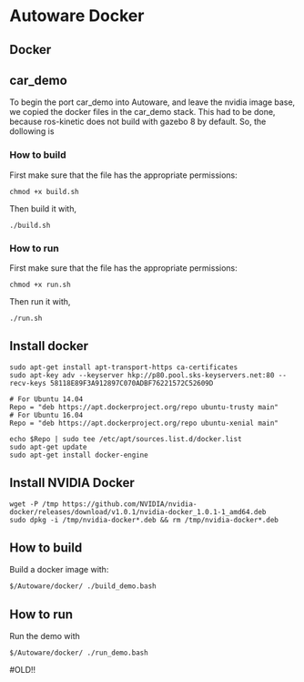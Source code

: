 # Autoware Docker

## Docker

## car_demo
To begin the port car_demo into Autoware, and leave the nvidia image base, we copied the docker files in the car_demo stack. This had to be done, because ros-kinetic does not build with gazebo 8 by default. So, the dollowing is
### How to build
First make sure that the file has the appropriate permissions:
```
chmod +x build.sh
```
Then build it with,
```
./build.sh
```
### How to run
First make sure that the file has the appropriate permissions:
```
chmod +x run.sh
```
Then run it with,
```
./run.sh
```













## Install docker
```
sudo apt-get install apt-transport-https ca-certificates
sudo apt-key adv --keyserver hkp://p80.pool.sks-keyservers.net:80 --recv-keys 58118E89F3A912897C070ADBF76221572C52609D

# For Ubuntu 14.04
Repo = "deb https://apt.dockerproject.org/repo ubuntu-trusty main"
# For Ubuntu 16.04
Repo = "deb https://apt.dockerproject.org/repo ubuntu-xenial main"

echo $Repo | sudo tee /etc/apt/sources.list.d/docker.list
sudo apt-get update
sudo apt-get install docker-engine
```

## Install NVIDIA Docker
```
wget -P /tmp https://github.com/NVIDIA/nvidia-docker/releases/download/v1.0.1/nvidia-docker_1.0.1-1_amd64.deb
sudo dpkg -i /tmp/nvidia-docker*.deb && rm /tmp/nvidia-docker*.deb
```

## How to build
Build a docker image with:
```
$/Autoware/docker/ ./build_demo.bash
```

## How to run
Run the demo with
```
$/Autoware/docker/ ./run_demo.bash
```

#OLD!!
